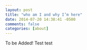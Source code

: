 ```yaml
---
layout: post
title: "who am I and why I’m here"
date: 2014-07-20 14:38:41 -0500
comments: false
categories: [about] 
---
```


To be Added! Test test


